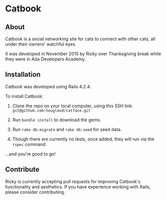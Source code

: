 # Catbook

## About

Catbook is a social networking site for cats to connect with other cats, all under their owners' watchful eyes.

It was developed in November 2015 by Ricky over Thanksgiving break while they were in Ada Developers Academy.

## Installation

Catbook was developed using Rails 4.2.4.

To install Catbook:

1. Clone the repo on your local computer, using this SSH link: `git@github.com:hougland/catface.git`

2. Run `bundle install` to download the gems.

3. Run `rake db:migrate` and `rake db:seed` for seed data.

4. Though there are currently no tests, once added, they will run via the `rspec` command.

...and you're good to go!

## Contribute

Ricky is currently accepting pull requests for improving Catbook's functionality and aesthetics. If you have experience working with Rails, please consider contributing.
